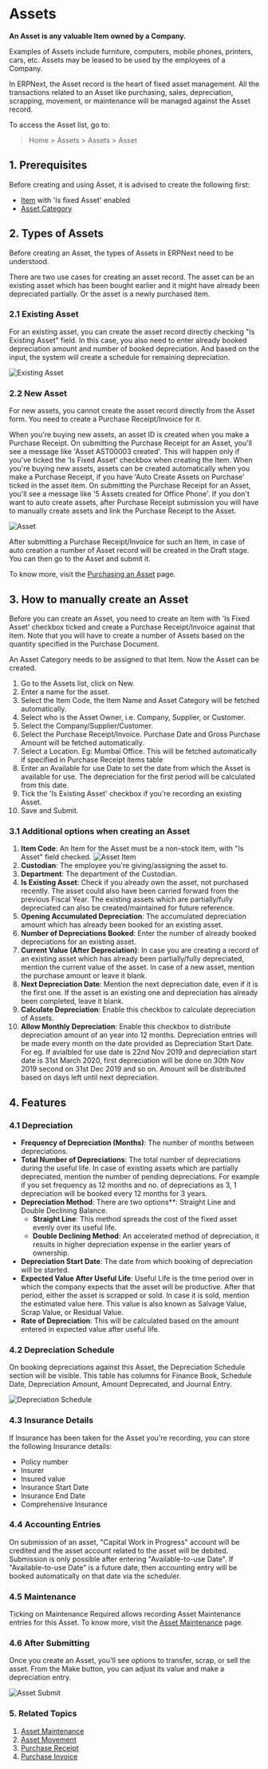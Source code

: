 <!-- add-breadcrumbs -->
# Assets

**An Asset is any valuable Item owned by a Company.**

Examples of Assets include furniture, computers, mobile phones, printers, cars, etc. Assets may be leased to be used by the employees of a Company.

In ERPNext, the Asset record is the heart of fixed asset management. All the transactions related to an Asset like purchasing, sales, depreciation, scrapping, movement, or maintenance will be managed against the Asset record.

To access the Asset list, go to:
> Home > Assets > Assets > Asset

## 1. Prerequisites
Before creating and using Asset, it is advised to create the following first:

* [Item](/docs/user/manual/en/stock/item) with 'Is fixed Asset' enabled
* [Asset Category](/docs/user/manual/en/asset/asset-category)

## 2. Types of Assets
Before creating an Asset, the types of Assets in ERPNext need to be understood.

There are two use cases for creating an asset record. The asset can be an existing asset which has been bought earlier and it might have already been depreciated partially. Or the asset is a newly purchased item.

### 2.1 Existing Asset
For an existing asset, you can create the asset record directly checking "Is Existing Asset" field. In this case, you also need to enter already booked depreciation amount and number of booked depreciation. And based on the input, the system will create a schedule for remaining depreciation.

<img class="screenshot" alt="Existing Asset" src="{{docs_base_url}}/assets/img/asset/existing-asset.png">

### 2.2 New Asset

For new assets, you cannot create the asset record directly from the Asset form. You need to create a Purchase Receipt/Invoice for it.

When you're buying new assets, an asset ID is created when you make a Purchase Receipt. On submitting the Purchase Receipt for an Asset, you'll see a message like 'Asset AST00003 created'. This will happen only if you've ticked the 'Is Fixed Asset' checkbox when creating the Item.	When you're buying new assets, assets can be created automatically when you make a Purchase Receipt, if you have 'Auto Create Assets on Purchase' ticked in the asset item. On submitting the Purchase Receipt for an Asset, you'll see a message like '5 Assets created for Office Phone'. If you don't want to auto create assets, after Purchase Receipt submission you will have to manually create assets and link the Purchase Receipt to the Asset.

<img class="screenshot" alt="Asset" src="{{docs_base_url}}/assets/img/asset/asset.png">

After submitting a Purchase Receipt/Invoice for such an Item, in case of auto creation a number of Asset record will be created in the Draft stage. You can then go to the Asset and submit it.

To know more, visit the [Purchasing an Asset](/docs/user/manual/en/asset/purchasing-an-asset) page.

## 3. How to manually create an Asset

Before you can create an Asset, you need to create an Item with 'Is Fixed Asset' checkbox ticked and create a Purchase Receipt/Invoice against that Item. Note that you will have to create a number of Assets based on the quantity specified in the Purchase Document.

An Asset Category needs to be assigned to that Item. Now the Asset can be created.

1. Go to the Assets list, click on New.
1. Enter a name for the asset.
1. Select the Item Code, the Item Name and Asset Category will be fetched automatically.
1. Select who is the Asset Owner, i.e. Company, Supplier, or Customer.
1. Select the Company/Supplier/Customer.
1. Select the Purchase Receipt/Invoice. Purchase Date and Gross Purchase Amount will be fetched automatically.
1. Select a Location. Eg: Mumbai Office. This will be fetched automatically if specified in Purchase Receipt items table
1. Enter an Available for use Date to set the date from which the Asset is available for use. The depreciation for the first period will be calculated from this date.
1. Tick the 'Is Existing Asset' checkbox if you're recording an existing Asset.
1. Save and Submit. 

### 3.1 Additional options when creating an Asset

1. **Item Code**: An Item for the Asset must be a non-stock item, with "Is Asset" field checked.
    <img class="screenshot" alt="Asset Item" src="{{docs_base_url}}/assets/img/asset/asset-item.png">
1. **Custodian**: The employee you're giving/assigning the asset to.
1. **Department**: The department of the Custodian.
1. **Is Existing Asset**: Check if you already own the asset, not purchased recently. The asset could also have been carried forward from the previous Fiscal Year. The existing assets which are partially/fully depreciated can also be created/maintained for future reference.
1. **Opening Accumulated Depreciation**: The accumulated depreciation amount which has already been booked for an existing asset.
1. **Number of Depreciations Booked**: Enter the number of already booked depreciations for an existing asset.
1. **Current Value (After Depreciation)**: In case you are creating a record of an existing asset which has already been partially/fully depreciated, mention the current value of the asset. In case of a new asset, mention the purchase amount or leave it blank.
1. **Next Depreciation Date**: Mention the next depreciation date, even if it is the first one. If the asset is an existing one and depreciation has already been completed, leave it blank.
1. **Calculate Depreciation**: Enable this checkbox to calculate depreciation of Assets.
1. **Allow Monthly Depreciation**: Enable this checkbox to distribute depreciation amount of an year into 12 months. Depreciation entries will be made every month on the date provided as Depreciation Start Date. For eg. If avialbled for use date is 22nd Nov 2019 and depreciation start date is 31st March 2020, first depreciation will be done on 30th Nov 2019 second on 31st Dec 2019 and so on. Amount will be distributed based on days left until next depreciation. 

## 4. Features

### 4.1 Depreciation

* **Frequency of Depreciation (Months)**: The number of months between depreciations.
* **Total Number of Depreciations**: The total number of depreciations during the useful life. In case of existing assets which are partially depreciated, mention the number of pending depreciations. For example if you set frequency as 12 months and no. of depreciations as 3, 1 depreciation will be booked every 12 months for 3 years.
* **Depreciation Method**: There are two options**: Straight Line and Double Declining Balance.
    - **Straight Line**: This method spreads the cost of the fixed asset evenly over its useful life.
    - **Double Declining Method**: An accelerated method of depreciation, it results in higher depreciation expense in the earlier years of ownership.
* **Depreciation Start Date**: The date from which booking of depreciation will be started.
* **Expected Value After Useful Life**: Useful Life is the time period over in which the company expects that the asset will be productive. After that period, either the asset is scrapped or sold. In case it is sold, mention the estimated value here. This value is also known as Salvage Value, Scrap Value, or Residual Value.
* **Rate of Depreciation**: This will be calculated based on the amount entered in expected value after useful life.

### 4.2 Depreciation Schedule

On booking depreciations against this Asset, the Depreciation Schedule section will be visible.
This table has columns for Finance Book, Schedule Date, Depreciation Amount, Amount Deprecated, and Journal Entry.

![Depreciation Schedule](/docs/assets/img/asset/asset-depreciation.png)

### 4.3 Insurance Details
If Insurance has been taken for the Asset you're recording, you can store the following Insurance details:

* Policy number
* Insurer
* Insured value
* Insurance Start Date
* Insurance End Date
* Comprehensive Insurance

### 4.4 Accounting Entries
On submission of an asset, "Capital Work in Progress" account will be credited and the asset account related to the asset will be debited. Submission is only possible after entering "Available-to-use Date". If "Available-to-use Date" is a future date, then accounting entry will be booked automatically on that date via the scheduler.

### 4.5 Maintenance
Ticking on Maintenance Required allows recording Asset Maintenance entries for this Asset. To know more, visit the [Asset Maintenance](/docs/user/manual/en/asset/asset-maintenance) page.

### 4.6 After Submitting
Once you create an Asset, you'll see options to transfer, scrap, or sell the asset. From the Make button, you can adjust its value and make a depreciation entry.

![Asset Submit](/docs/assets/img/asset/asset-submit.png)

### 5. Related Topics
1. [Asset Maintenance](/docs/user/manual/en/asset/asset-maintenance)
1. [Asset Movement](/docs/user/manual/en/asset/asset-movement)
1. [Purchase Receipt](/docs/user/manual/en/stock/purchase-receipt)
1. [Purchase Invoice](/docs/user/manual/en/accounts/purchase-invoice)